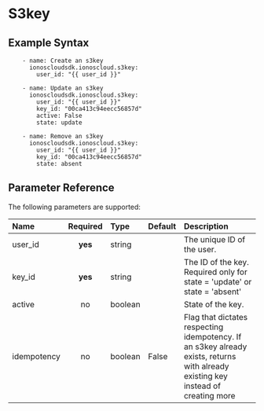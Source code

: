 # S3key

## Example Syntax

```text
    - name: Create an s3key
      ionoscloudsdk.ionoscloud.s3key:
        user_id: "{{ user_id }}"

    - name: Update an s3key
      ionoscloudsdk.ionoscloud.s3key:
        user_id: "{{ user_id }}"
        key_id: "00ca413c94eecc56857d"
        active: False
        state: update

    - name: Remove an s3key
      ionoscloudsdk.ionoscloud.s3key:
        user_id: "{{ user_id }}"
        key_id: "00ca413c94eecc56857d"
        state: absent
```

## Parameter Reference

The following parameters are supported:

| Name | Required | Type | Default | Description |
| :--- | :---: | :--- | :--- | :--- |
| user\_id | **yes** | string |  | The unique ID of the user. |
| key\_id | **yes** | string |  | The ID of the key. Required only for state = 'update' or state = 'absent' |
| active | no | boolean |  | State of the key. |
| idempotency | no | boolean | False | Flag that dictates respecting idempotency. If an s3key already exists, returns with already existing key instead of creating more |
